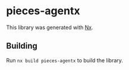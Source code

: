 # pieces-agentx

This library was generated with [Nx](https://nx.dev).

## Building

Run `nx build pieces-agentx` to build the library.
